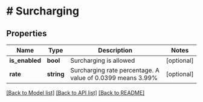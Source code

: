 # # Surcharging

## Properties

Name | Type | Description | Notes
------------ | ------------- | ------------- | -------------
**is_enabled** | **bool** | Surcharging is allowed | [optional]
**rate** | **string** | Surcharging rate percentage. A value of 0.0399 means 3.99% | [optional]

[[Back to Model list]](../../README.md#models) [[Back to API list]](../../README.md#endpoints) [[Back to README]](../../README.md)
